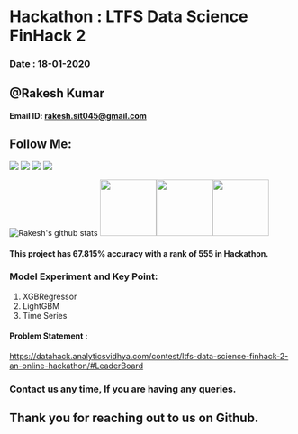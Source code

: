 # Hackathon : LTFS Data Science FinHack 2

### Date : 18-01-2020

## @Rakesh Kumar

#### Email ID: rakesh.sit045@gmail.com

## Follow Me:

[<img src="https://img.shields.io/badge/linkedin-%230077B5.svg?&style=for-the-badge&logo=linkedin&logoColor=white" />](https://www.linkedin.com/in/rakesh-kumar-gupta-52b77ab4/) [<img src = "https://img.shields.io/badge/kaggle-%3390FF.svg?&style=for-the-badge&logo=kaglle&logoColor=white">](https://www.kaggle.com/rakesh6184) [<img src = "https://img.shields.io/badge/twitter-3336FF.svg?&style=for-the-badge&logo=twitter&logoColor=white">](https://twitter.com/2702rakesh) [<img src="https://img.shields.io/badge/medium-%2312100E.svg?&style=for-the-badge&logo=medium&logoColor=white" />](https://medium.com/@2702rakesh)

![Rakesh's github stats](https://github-readme-stats.vercel.app/api?username=RakeshKumar045&show_icons=true)
<img src="https://i.giphy.com/media/LMt9638dO8dftAjtco/200.webp" width="100"><img src="https://i.giphy.com/media/KzJkzjggfGN5Py6nkT/200.webp" width="100"><img src="https://i.giphy.com/media/IdyAQJVN2kVPNUrojM/200.webp" width="100">

#### This project has 67.815% accuracy with a rank of 555 in  Hackathon.

### Model Experiment and Key Point:

1) XGBRegressor
2) LightGBM
3) Time Series

#### Problem Statement :

https://datahack.analyticsvidhya.com/contest/ltfs-data-science-finhack-2-an-online-hackathon/#LeaderBoard

### Contact us any time, If you are having any queries.

## Thank you for reaching out to us on Github. 

